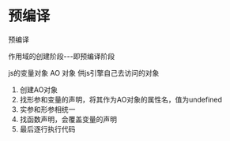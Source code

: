 # 预编译



预编译

作用域的创建阶段---即预编译阶段

js的变量对象 AO 对象 供js引擎自己去访问的对象

1. 创建AO对象
2. 找形参和变量的声明，将其作为AO对象的属性名，值为undefined
3. 实参和形参相统一
4. 找函数声明，会覆盖变量的声明
5. 最后逐行执行代码